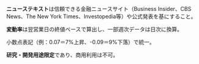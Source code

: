 **ニューステキスト**は信頼できる金融ニュースサイト（Business Insider、CBS News、The New York Times、Investopedia等）や公式発表を基にすること。

**変動率**は翌営業日の終値ベースで算出し、一部週次データは日次に換算。

小数点表記（例：0.07＝7%上昇、-0.09＝9%下落）で統一。

**研究・開発用途限定**であり、商用利用は不可。